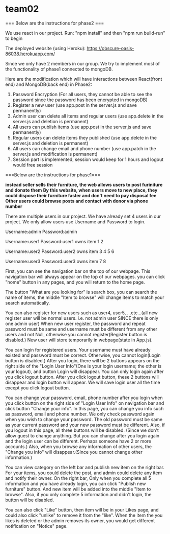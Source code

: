 # team02

=== Below are the instructions for phase2 ===

We use react in our project.
Run: "npm install" and then "npm run build-run" to begin

The deployed website (using Heroku): https://obscure-oasis-86038.herokuapp.com/

Since we only have 2 members in our group.
We try to implement most of the functionality of phase1 connected to mongoDB.

Here are the modification which will have interactions between React(front end) and MongoDB(back end) in Phase2:
1. Password Encryption
    (For all users, they cannot be able to see the password since the password has been encrypted in mongoDB)
2. Register a new user
    (use app.post in the server.js and save permanently)
3. Admin user can delete all items and regular users
    (use app.delete in the server.js and deletion is permanent)
4. All users can publish items
    (use app.post in the server.js and save permanently)
5. Regular users can delete items they published
    (use app.delete in the server.js and deletion is permanent)
6. All users can change email and phone number
    (use app.patch in the server.js and modification is permanent)
7. Session part is implemented, session would keep for 1 hours and logout would free session


===Below are the instructions for phase1===

**instead seller sells their furniture, the web allows users to post furiniture and donate them** 
**By this website, when users move to new place, they could dispose their furniture faster and don't need to pay disposal fee**
**Other users could browse posts and contact with donor via phone number**

There are multiple users in our project.
We have already set 4 users in our project.
We only allow users use Username and Password to login.

Username:admin Password:admin 

Username:user1 Password:user1 owns item 1 2

Username:user2 Password:user2 owns item 3 4 5 6

Username:user3 Password:user3 owns item 7 8

First, you can see the navigation bar on the top of our webpage. This navigation bar will always appear on the top of our webpages.
you can click "home" button in any pages, and you will return to the home page.

The button "What are you looking for" is search box, you can search the name of items, the middle "Item to browse" will change items to match your search automatically. 

You can also register for new users such as user4, user5, ...etc...(all new register user will be normal users. i.e. not admin user SINCE there is only one admin user)
When new user register, the password and repeat password must be same and username must be different from any other users and not Null, otherwise you cannot register(Register button is disabled.)
New user will store temporarily in webpage(state in App.js).

You can login for registered users. Your username must have already existed and password must be correct. Otherwise, you cannot login(Login button is disabled.)
After you login, there will be 2 buttons appears on the right side of the "Login User Info"(One is your login username; the other is your logout), and button Login will disappear. 
You can only login again after you click logout button. After you click logout button, these 2 buttons will disappear and login button will appear.
We will save login user all the time except you click logout button.

You can change your password, email, phone number after you login when you click button on the right side of "Login User Info" on navigation bar and click button "Change your info".
In this page, you can change you info such as password, email and phone number. We only check password again when you wish to change your password. 
The old password must be same as your current password and your new password must be different.
Also, if you logout in this page, all three buttons will be disabled.
(Since we don't allow guest to change anything. But you can change after you login again and the login user can be different. Perhaps someone have 2 or more accounts.)
Also, when you browse any information of other users, the "Change you info" will disappear.(Since you cannot change other information.)

You can view category on the left bar and publish new item on the right bar.
For your items, you could delete the post, and admin could delete any item and notify their owner. 
On the right bar, Only when you complete all 5 information and you have already login, you can click "Publish new furniture" button. And new item will be added into the middle "Item to browse".
Also, if you only complete 5 information and didn't login, the button will be disabled.

You can also click "Like" button, then item will be in your Likes page, and could also click "unlike" to remove it from the "like". When the item the you likes is deleted or the admin removes its owner, you would get different notification on "Notice" page.






 